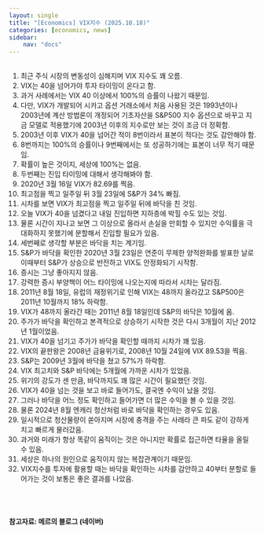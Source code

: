 ```yaml
---
layout: single
title: "[Economics] VIX지수 (2025.10.18)"
categories: [economics, news]
sidebar:
    nav: "docs"
---
```


## 
1. 최근 주식 시장의 변동성이 심해지며 VIX 지수도 꽤 오름.
1. VIX는 40을 넘어가야 투자 타이밍이 온다고 함.
1. 과거 사례에서는 VIX 40 이상에서 100%의 승률이 나왔기 때문임.
1. 다만, VIX가 개발되어 시카고 옵션 거래소에서 처음 사용된 것은 1993년이나 2003년에 계산 방법론이 개정되어 기초자산을 S&P500 지수 옵션으로 바꾸고 지금 모델로 적용했기에 2003년 이후의 지수로만 보는 것이 조금 더 정확함.
1. 2003년 이후 VIX가 40을 넘어간 적이 8번이라서 표본이 적다는 것도 감안해야 함.
1. 8번까지는 100%의 승률이나 9번째에서는 또 성공하기에는 표본이 너무 적기 때문임.
1. 확률이 높은 것이지, 세상에 100%는 없음.
1. 두번째는 진입 타이밍에 대해서 생각해봐야 함.
1. 2020년 3월 16일 VIX가 82.69를 찍음.
1. 최고점을 찍고 일주일 뒤 3월 23일에 S&P가 34% 빠짐.
1. 시차를 보면 VIX가 최고점을 찍고 일주일 뒤에 바닥을 친 것임.
1. 오늘 VIX가 40을 넘겼다고 내일 진입하면 지하층에 박힐 수도 있는 것임.
1. 물론 시간이 지나고 보면 그 이상으로 올라서 손실을 만회할 수 있지만 수익률을 극대화하지 못했기에 분할해서 진입할 필요가 있음.
1. 세번째로 생각할 부분은 바닥을 치는 계기임.
1. S&P가 바닥을 확인한 2020년 3월 23일은 연준이 무제한 양적완화를 발표한 날로 이때부터 S&P가 상승으로 반전하고 VIX도 안정화되기 시작함.
1. 증시는 그냥 좋아지지 않음.
1. 강력한 증시 부양책이 어느 타이밍에 나오는지에 따라서 시차는 달라짐.
1. 2011년 8월 18일, 유럽의 재정위기로 인해 VIX는 48까지 올라갔고 S&P500은 2011년 10월까지 18% 하락함.
1. VIX가 48까지 올라간 때는 2011년 8월 18일인데 S&P의 바닥은 10월에 옴.
1. 주가가 바닥을 확인하고 본격적으로 상승하기 시작한 것은 다시 3개월이 지난 2012년 1월이었음.
1. VIX가 40을 넘기고 주가가 바닥을 확인할 때까지 시차가 꽤 있음.
1. VIX의 끝판왕은 2008년 금융위기로, 2008년 10월 24일에 VIX 89.53을 찍음.
1. S&P는 2009년 3월에 바닥을 쳤고 57%가 하락함.
1. VIX 최고치와 S&P 바닥에는 5개월에 가까운 시차가 있었음.
1. 위기의 강도가 센 만큼, 바닥까지도 꽤 많은 시간이 필요했던 것임.
1. VIX가 40을 넘는 것을 보고 바로 들어가도, 결국엔 수익이 났을 것임.
1. 그러나 바닥을 어느 정도 확인하고 들어가면 더 많은 수익을 볼 수 있을 것임.
1. 물론 2024년 8월 엔캐리 청산처럼 바로 바닥을 확인하는 경우도 있음.
1. 일시적으로 청산물량이 쏟아지며 시장에 충격을 주는 사례라 큰 파도 같이 강하게 치고 빠르게 물러갔음.
1. 과거와 미래가 항상 똑같이 움직이는 것은 아니지만 확률로 접근하면 타율을 올릴 수 있음.
1. 세상은 하나의 원인으로 움직이지 않는 복잡관계이기 때문임.
1. VIX지수를 투자에 활용할 때는 바닥을 확인하는 시차를 감안하고 40부터 분할로 들어가는 것이 보통은 좋은 결과를 나았음.




<br/>
<br/>

#### 참고자료: 메르의 블로그 (네이버)
